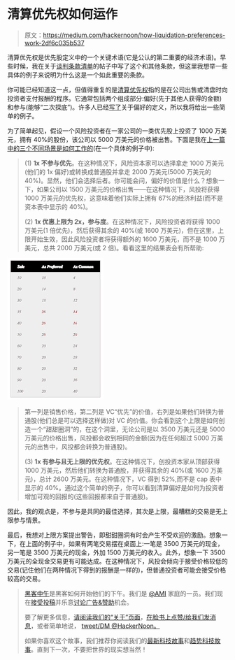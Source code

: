 # 清算优先权如何运作

> 原文：<https://medium.com/hackernoon/how-liquidation-preferences-work-2df6c035b537>

清算优先权是优先股定义中的一个关键术语(它是公认的第二重要的经济术语)。早些时候，我在关于[谈判条款清单](http://altgate.typepad.com/blog/2008/01/the-science-art.html)的帖子中写了这个和其他条款，但这里我想举一些具体的例子来说明为什么这是一个如此重要的条款。

你可能已经知道这一点，但值得重复的是[清算优先权](https://hackernoon.com/tagged/liquidation-preference)指的是在公司出售或清盘时向投资者支付报酬的程序。它通常包括两个组成部分:偏好(先于其他人获得的金额)和参与(能够“二次探底”)。许多人已经[写了](http://www.feld.com/blog/archives/2004/07/liquidation_pre.html)关于偏好的定义，所以我将给出一些简单的例子。

为了简单起见，假设一个风险投资者在一家公司的一类优先股上投资了 1000 万美元，拥有 40%的股份，该公司以 5000 万美元的价格被出售。下面是我在[上一篇](http://altgate.typepad.com/blog/2008/01/the-science-art.html) [中的三个不同场景是如何工作的](https://hackernoon.com/tagged/work)(在一个具体的例子中):

> (1) **1x 不参与优先**。在这种情况下，风险资本家可以选择拿走 1000 万美元(他们的 1x 偏好)或转换成普通股并拿走 2000 万美元(5000 万美元的 40%)。显然，他们会选择后者。你可能会问，偏好的价值是什么？想象一下，如果公司以 1500 万美元的价格出售——在这种情况下，风投将获得 1000 万美元的优先权，这意味着他们实际上拥有 67%的经济利益(而不是资本表中显示的 40%)。
> 
> (2) **1x 优惠上限为 2x，参与度**。在这种情况下，风险投资者将获得 1000 万美元(1 倍优先)，然后获得其余的 40%(或 1600 万美元)，但在这里，上限开始生效，因此风险投资者将获得额外的 1600 万美元，而不是 1000 万美元，总共 2000 万美元(或 2 倍)。看看这里的结果表会有所帮助:

![](img/6f938865e06f5164861479b832dc9087.png)

> 第一列是销售价格，第二列是 VC“优先”的价值，右列是如果他们转换为普通股(他们总是可以选择这样做)对 VC 的价值。你会看到这个上限是如何创造一个“甜甜圈洞”的，在这个洞里，无论公司是以 3500 万美元还是 5000 万美元的价格出售，风投都会收到相同的金额(因为在任何超过 5000 万美元的出售中，风投都会转换为普通股)。
> 
> (3) **1x 有参与且无上限的优先权**。在这种情况下，创投资本家从顶部获得 1000 万美元，然后他们转换为普通股，并获得其余的 40%(或 1600 万美元)，总计 2600 万美元。在这种情况下，VC 得到 52%,而不是 cap 表中显示的 40%。通过这个简单的例子，你可以看到清算偏好是如何为投资者增加可观的回报的(这些回报都来自于普通股)。

因此，我的观点是，不参与是共同的最佳选择，其次是上限，最糟糕的交易是无上限参与情景。

最后，我想对上限方案提出警告，即甜甜圈洞有时会产生不受欢迎的激励。想象一下，在上面的例子中，如果有两笔交易摆在桌面上:一笔是 3500 万美元的现金，另一笔是 3500 万美元的现金，外加 1500 万美元的收入。此外，想象一下 3500 万美元的全现金交易更有可能达成。在这种情况下，风投会倾向于接受价格较低的交易(记住他们在两种情况下得到的报酬是一样的)，但普通投资者可能会接受价格较高的交易。

> [黑客中午](http://bit.ly/Hackernoon)是黑客如何开始他们的下午。我们是 [@AMI](http://bit.ly/atAMIatAMI) 家庭的一员。我们现在[接受投稿](http://bit.ly/hackernoonsubmission)并乐意[讨论广告&赞助](mailto:partners@amipublications.com)机会。
> 
> 要了解更多信息，[请阅读我们的“关于”页面](https://goo.gl/4ofytp)，[在脸书上点赞/给我们发消息](http://bit.ly/HackernoonFB)，或者简单地说， [tweet/DM @HackerNoon。](https://goo.gl/k7XYbx)
> 
> 如果你喜欢这个故事，我们推荐你阅读我们的[最新科技故事](http://bit.ly/hackernoonlatestt)和[趋势科技故事](https://hackernoon.com/trending)。直到下一次，不要把世界的现实想当然！